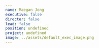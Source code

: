 ```yaml
---
name: Maegan Jong
executive: false
director: false
lead: false
position: undefined
project: undefined
image: ../assets/default_exec_image.png
---
```

